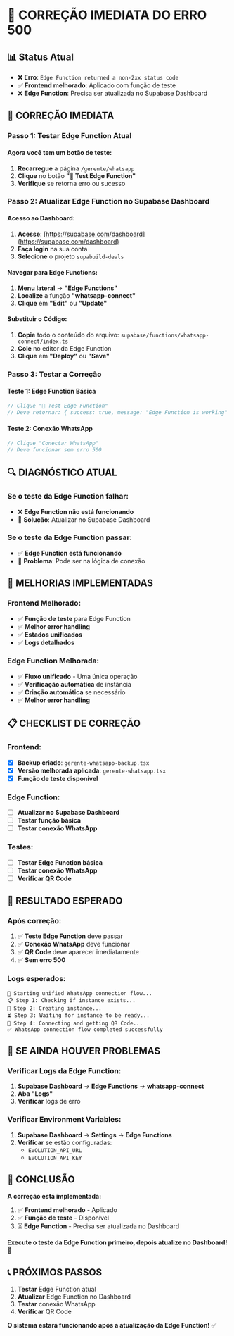 # 🚨 CORREÇÃO IMEDIATA DO ERRO 500

## 📊 Status Atual
- ❌ **Erro**: `Edge Function returned a non-2xx status code`
- ✅ **Frontend melhorado**: Aplicado com função de teste
- ❌ **Edge Function**: Precisa ser atualizada no Supabase Dashboard

## 🔧 CORREÇÃO IMEDIATA

### **Passo 1: Testar Edge Function Atual**

#### **Agora você tem um botão de teste:**
1. **Recarregue** a página `/gerente/whatsapp`
2. **Clique** no botão **"🧪 Test Edge Function"**
3. **Verifique** se retorna erro ou sucesso

### **Passo 2: Atualizar Edge Function no Supabase Dashboard**

#### **Acesso ao Dashboard:**
1. **Acesse**: [https://supabase.com/dashboard](https://supabase.com/dashboard)
2. **Faça login** na sua conta
3. **Selecione** o projeto `supabuild-deals`

#### **Navegar para Edge Functions:**
1. **Menu lateral** → **"Edge Functions"**
2. **Localize** a função **"whatsapp-connect"**
3. **Clique** em **"Edit"** ou **"Update"**

#### **Substituir o Código:**
1. **Copie** todo o conteúdo do arquivo: `supabase/functions/whatsapp-connect/index.ts`
2. **Cole** no editor da Edge Function
3. **Clique** em **"Deploy"** ou **"Save"**

### **Passo 3: Testar a Correção**

#### **Teste 1: Edge Function Básica**
```javascript
// Clique "🧪 Test Edge Function"
// Deve retornar: { success: true, message: "Edge Function is working" }
```

#### **Teste 2: Conexão WhatsApp**
```javascript
// Clique "Conectar WhatsApp"
// Deve funcionar sem erro 500
```

## 🔍 DIAGNÓSTICO ATUAL

### **Se o teste da Edge Function falhar:**
- ❌ **Edge Function não está funcionando**
- 🔧 **Solução**: Atualizar no Supabase Dashboard

### **Se o teste da Edge Function passar:**
- ✅ **Edge Function está funcionando**
- 🔧 **Problema**: Pode ser na lógica de conexão

## 🎯 MELHORIAS IMPLEMENTADAS

### **Frontend Melhorado:**
- ✅ **Função de teste** para Edge Function
- ✅ **Melhor error handling**
- ✅ **Estados unificados**
- ✅ **Logs detalhados**

### **Edge Function Melhorada:**
- ✅ **Fluxo unificado** - Uma única operação
- ✅ **Verificação automática** de instância
- ✅ **Criação automática** se necessário
- ✅ **Melhor error handling**

## 📋 CHECKLIST DE CORREÇÃO

### **Frontend:**
- [x] **Backup criado**: `gerente-whatsapp-backup.tsx`
- [x] **Versão melhorada aplicada**: `gerente-whatsapp.tsx`
- [x] **Função de teste disponível**

### **Edge Function:**
- [ ] **Atualizar no Supabase Dashboard**
- [ ] **Testar função básica**
- [ ] **Testar conexão WhatsApp**

### **Testes:**
- [ ] **Testar Edge Function básica**
- [ ] **Testar conexão WhatsApp**
- [ ] **Verificar QR Code**

## 🚀 RESULTADO ESPERADO

### **Após correção:**
1. ✅ **Teste Edge Function** deve passar
2. ✅ **Conexão WhatsApp** deve funcionar
3. ✅ **QR Code** deve aparecer imediatamente
4. ✅ **Sem erro 500**

### **Logs esperados:**
```
🚀 Starting unified WhatsApp connection flow...
📋 Step 1: Checking if instance exists...
📱 Step 2: Creating instance...
⏳ Step 3: Waiting for instance to be ready...
🔗 Step 4: Connecting and getting QR Code...
✅ WhatsApp connection flow completed successfully
```

## 🔄 SE AINDA HOUVER PROBLEMAS

### **Verificar Logs da Edge Function:**
1. **Supabase Dashboard** → **Edge Functions** → **whatsapp-connect**
2. **Aba "Logs"**
3. **Verificar** logs de erro

### **Verificar Environment Variables:**
1. **Supabase Dashboard** → **Settings** → **Edge Functions**
2. **Verificar** se estão configuradas:
   - `EVOLUTION_API_URL`
   - `EVOLUTION_API_KEY`

## 🎉 CONCLUSÃO

**A correção está implementada:**

1. ✅ **Frontend melhorado** - Aplicado
2. ✅ **Função de teste** - Disponível
3. ⏳ **Edge Function** - Precisa ser atualizada no Dashboard

**Execute o teste da Edge Function primeiro, depois atualize no Dashboard!** 🚀

## 📞 PRÓXIMOS PASSOS

1. **Testar** Edge Function atual
2. **Atualizar** Edge Function no Dashboard
3. **Testar** conexão WhatsApp
4. **Verificar** QR Code

**O sistema estará funcionando após a atualização da Edge Function!** ✅





